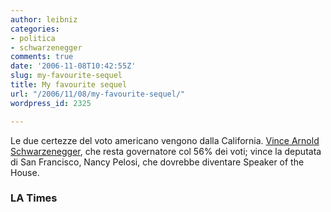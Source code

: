 ```yaml
---
author: leibniz
categories:
- politica
- schwarzenegger
comments: true
date: '2006-11-08T10:42:55Z'
slug: my-favourite-sequel
title: My favourite sequel
url: "/2006/11/08/my-favourite-sequel/"
wordpress_id: 2325

---
```

Le due certezze del voto americano vengono dalla California. [Vince Arnold Schwarzenegger](https://www.latimes.com/news/local/politics/cal/la-me-arnold8nov08,1,5505312.story?coll=la-news-politics-california), che resta governatore col 56% dei voti; vince la deputata di San Francisco, Nancy Pelosi, che dovrebbe diventare Speaker of the House.

### LA Times
